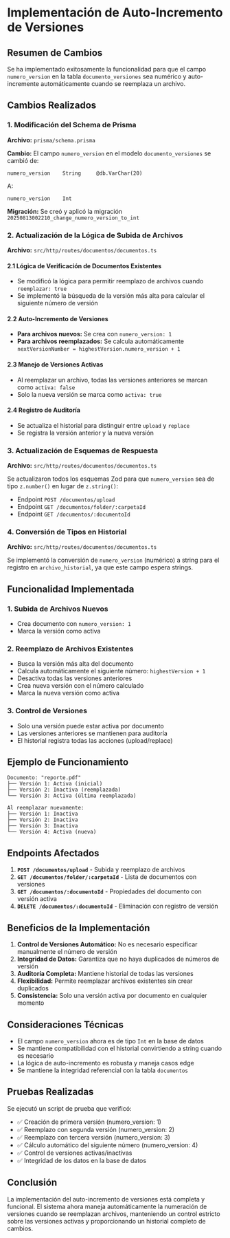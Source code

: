 # Implementación de Auto-Incremento de Versiones

## Resumen de Cambios

Se ha implementado exitosamente la funcionalidad para que el campo `numero_version` en la tabla `documento_versiones` sea numérico y auto-incremente automáticamente cuando se reemplaza un archivo.

## Cambios Realizados

### 1. Modificación del Schema de Prisma

**Archivo:** `prisma/schema.prisma`

**Cambio:** El campo `numero_version` en el modelo `documento_versiones` se cambió de:
```prisma
numero_version    String     @db.VarChar(20)
```

A:
```prisma
numero_version    Int
```

**Migración:** Se creó y aplicó la migración `20250813002210_change_numero_version_to_int`

### 2. Actualización de la Lógica de Subida de Archivos

**Archivo:** `src/http/routes/documentos/documentos.ts`

#### 2.1 Lógica de Verificación de Documentos Existentes
- Se modificó la lógica para permitir reemplazo de archivos cuando `reemplazar: true`
- Se implementó la búsqueda de la versión más alta para calcular el siguiente número de versión

#### 2.2 Auto-Incremento de Versiones
- **Para archivos nuevos:** Se crea con `numero_version: 1`
- **Para archivos reemplazados:** Se calcula automáticamente `nextVersionNumber = highestVersion.numero_version + 1`

#### 2.3 Manejo de Versiones Activas
- Al reemplazar un archivo, todas las versiones anteriores se marcan como `activa: false`
- Solo la nueva versión se marca como `activa: true`

#### 2.4 Registro de Auditoría
- Se actualiza el historial para distinguir entre `upload` y `replace`
- Se registra la versión anterior y la nueva versión

### 3. Actualización de Esquemas de Respuesta

**Archivo:** `src/http/routes/documentos/documentos.ts`

Se actualizaron todos los esquemas Zod para que `numero_version` sea de tipo `z.number()` en lugar de `z.string()`:

- Endpoint `POST /documentos/upload`
- Endpoint `GET /documentos/folder/:carpetaId`
- Endpoint `GET /documentos/:documentoId`

### 4. Conversión de Tipos en Historial

**Archivo:** `src/http/routes/documentos/documentos.ts`

Se implementó la conversión de `numero_version` (numérico) a string para el registro en `archivo_historial`, ya que este campo espera strings.

## Funcionalidad Implementada

### 1. Subida de Archivos Nuevos
- Crea documento con `numero_version: 1`
- Marca la versión como activa

### 2. Reemplazo de Archivos Existentes
- Busca la versión más alta del documento
- Calcula automáticamente el siguiente número: `highestVersion + 1`
- Desactiva todas las versiones anteriores
- Crea nueva versión con el número calculado
- Marca la nueva versión como activa

### 3. Control de Versiones
- Solo una versión puede estar activa por documento
- Las versiones anteriores se mantienen para auditoría
- El historial registra todas las acciones (upload/replace)

## Ejemplo de Funcionamiento

```
Documento: "reporte.pdf"
├── Versión 1: Activa (inicial)
├── Versión 2: Inactiva (reemplazada)
└── Versión 3: Activa (última reemplazada)

Al reemplazar nuevamente:
├── Versión 1: Inactiva
├── Versión 2: Inactiva  
├── Versión 3: Inactiva
└── Versión 4: Activa (nueva)
```

## Endpoints Afectados

1. **`POST /documentos/upload`** - Subida y reemplazo de archivos
2. **`GET /documentos/folder/:carpetaId`** - Lista de documentos con versiones
3. **`GET /documentos/:documentoId`** - Propiedades del documento con versión activa
4. **`DELETE /documentos/:documentoId`** - Eliminación con registro de versión

## Beneficios de la Implementación

1. **Control de Versiones Automático:** No es necesario especificar manualmente el número de versión
2. **Integridad de Datos:** Garantiza que no haya duplicados de números de versión
3. **Auditoría Completa:** Mantiene historial de todas las versiones
4. **Flexibilidad:** Permite reemplazar archivos existentes sin crear duplicados
5. **Consistencia:** Solo una versión activa por documento en cualquier momento

## Consideraciones Técnicas

- El campo `numero_version` ahora es de tipo `Int` en la base de datos
- Se mantiene compatibilidad con el historial convirtiendo a string cuando es necesario
- La lógica de auto-incremento es robusta y maneja casos edge
- Se mantiene la integridad referencial con la tabla `documentos`

## Pruebas Realizadas

Se ejecutó un script de prueba que verificó:
- ✅ Creación de primera versión (numero_version: 1)
- ✅ Reemplazo con segunda versión (numero_version: 2)
- ✅ Reemplazo con tercera versión (numero_version: 3)
- ✅ Cálculo automático del siguiente número (numero_version: 4)
- ✅ Control de versiones activas/inactivas
- ✅ Integridad de los datos en la base de datos

## Conclusión

La implementación del auto-incremento de versiones está completa y funcional. El sistema ahora maneja automáticamente la numeración de versiones cuando se reemplazan archivos, manteniendo un control estricto sobre las versiones activas y proporcionando un historial completo de cambios.
